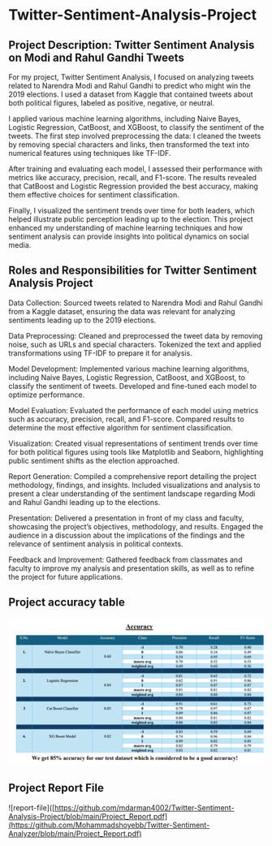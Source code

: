 # Twitter-Sentiment-Analysis-Project

## Project Description: Twitter Sentiment Analysis on Modi and Rahul Gandhi Tweets

For my project, Twitter Sentiment Analysis, I focused on analyzing tweets related to Narendra Modi and Rahul Gandhi to predict who might win the 2019 elections. I used a dataset from Kaggle that contained tweets about both political figures, labeled as positive, negative, or neutral.

I applied various machine learning algorithms, including Naive Bayes, Logistic Regression, CatBoost, and XGBoost, to classify the sentiment of the tweets. The first step involved preprocessing the data: I cleaned the tweets by removing special characters and links, then transformed the text into numerical features using techniques like TF-IDF.

After training and evaluating each model, I assessed their performance with metrics like accuracy, precision, recall, and F1-score. The results revealed that CatBoost and Logistic Regression provided the best accuracy, making them effective choices for sentiment classification.

Finally, I visualized the sentiment trends over time for both leaders, which helped illustrate public perception leading up to the election. This project enhanced my understanding of machine learning techniques and how sentiment analysis can provide insights into political dynamics on social media.

## Roles and Responsibilities for Twitter Sentiment Analysis Project

Data Collection: Sourced tweets related to Narendra Modi and Rahul Gandhi from a Kaggle dataset, ensuring the data was relevant for analyzing sentiments leading up to the 2019 elections.

Data Preprocessing: Cleaned and preprocessed the tweet data by removing noise, such as URLs and special characters. Tokenized the text and applied transformations using TF-IDF to prepare it for analysis.

Model Development: Implemented various machine learning algorithms, including Naive Bayes, Logistic Regression, CatBoost, and XGBoost, to classify the sentiment of tweets. Developed and fine-tuned each model to optimize performance.

Model Evaluation: Evaluated the performance of each model using metrics such as accuracy, precision, recall, and F1-score. Compared results to determine the most effective algorithm for sentiment classification.

Visualization: Created visual representations of sentiment trends over time for both political figures using tools like Matplotlib and Seaborn, highlighting public sentiment shifts as the election approached.

Report Generation: Compiled a comprehensive report detailing the project methodology, findings, and insights. Included visualizations and analysis to present a clear understanding of the sentiment landscape regarding Modi and Rahul Gandhi leading up to the elections.

Presentation: Delivered a presentation in front of my class and faculty, showcasing the project’s objectives, methodology, and results. Engaged the audience in a discussion about the implications of the findings and the relevance of sentiment analysis in political contexts.

Feedback and Improvement: Gathered feedback from classmates and faculty to improve my analysis and presentation skills, as well as to refine the project for future applications.

## Project accuracy table
![proeject-accuracy table](https://github.com/mdarman4002/Twitter-Sentiment-Analysis-Project/blob/main/Accuracy-table.png)

## Project Report File

![report-file]([https://github.com/mdarman4002/Twitter-Sentiment-Analysis-Project/blob/main/Project_Report.pdf](https://github.com/Mohammadshoyebb/Twitter-Sentiment-Analyzer/blob/main/Project_Report.pdf)

